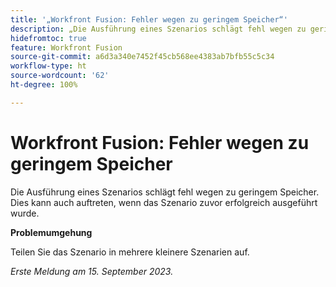 ```yaml
---
title: '„Workfront Fusion: Fehler wegen zu geringem Speicher“'
description: „Die Ausführung eines Szenarios schlägt fehl wegen zu geringem Speicher. Dies kann auch auftreten, wenn das Szenario zuvor erfolgreich ausgeführt wurde.“
hidefromtoc: true
feature: Workfront Fusion
source-git-commit: a6d3a340e7452f45cb568ee4383ab7bfb55c5c34
workflow-type: ht
source-wordcount: '62'
ht-degree: 100%

---
```



# Workfront Fusion: Fehler wegen zu geringem Speicher

Die Ausführung eines Szenarios schlägt fehl wegen zu geringem Speicher. Dies kann auch auftreten, wenn das Szenario zuvor erfolgreich ausgeführt wurde.

**Problemumgehung**

Teilen Sie das Szenario in mehrere kleinere Szenarien auf.

_Erste Meldung am 15. September 2023._
